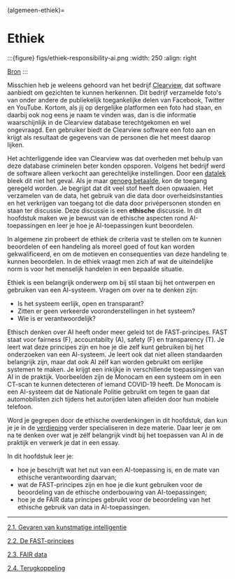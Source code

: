 (algemeen-ethiek)=
# Ethiek

:::{figure} figs/ethiek-responsibility-ai.png
:width: 250
:align: right

[Bron](https://cloudblogs.microsoft.com/industry-blog/en-gb/cross-industry/2018/10/31/how-to-use-ai-responsibly/)
:::

Misschien heb je weleens gehoord van het bedrijf [Clearview](https://www.clearview.ai/), dat software aanbiedt om gezichten te kunnen herkennen. Dit bedrijf verzamelde foto's van onder andere de publiekelijk toegankelijke delen van Facebook, Twitter en YouTube. Kortom, als jij op dergelijke platformen een foto had staan, en daarbij ook nog eens je naam te vinden was, dan is die informatie waarschijnlijk in de Clearview database terechtgekomen en wel ongevraagd. Een gebruiker biedt de Clearview software een foto aan en krijgt als resultaat de gegevens van de personen die het meest daarop lijken. 

Het achterliggende idee van Clearview was dat overheden met behulp van deze database criminelen beter konden opsporen. Volgens het bedrijf werd de software alleen verkocht aan gerechtelijke instellingen. Door een [datalek](https://en.wikipedia.org/wiki/Clearview_AI) bleek dit niet het geval. Als je maar [genoeg betaalde](https://www.rtlnieuws.nl/tech/artikel/5045686/gezichtsherkenning-clearview-gezicht-database-herkenning-face-privacy-herken), kon de toegang geregeld worden. Je begrijpt dat dit veel stof heeft doen opwaaien. Het verzamelen van de data, het gebruik van die data door overheidsinstanties en het verkrijgen van toegang tot die data door privépersonen stonden en staan ter discussie. Deze discussie is een **ethische** discussie. In dit hoofdstuk maken we je bewust van de ethische aspecten rond AI-toepassingen en leer je hoe je AI-toepassingen kunt beoordelen.

In algemene zin probeert de ethiek de criteria vast te stellen om te kunnen beoordelen of een handeling als moreel goed of fout kan worden gekwalificeerd, en om de motieven en consequenties van deze handeling te kunnen beoordelen. In de ethiek vraagt men zich af wat de uiteindelijke norm is voor het menselijk handelen in een bepaalde situatie.

Ethiek is een belangrijk onderwerp om bij stil staan bij het ontwerpen en gebruiken van een AI-systeem. Vragen om over na te denken zijn:

- Is het systeem eerlijk, open en transparant?
- Zitten er geen verkeerde vooronderstellingen in het systeem?
- Wie is er verantwoordelijk?

Ethisch denken over AI heeft onder meer geleid tot de FAST-principes. FAST staat voor fairness (F), accountabilty (A), safety (F) en transparency (T). Je leert wat deze principes zijn en hoe je die zelf kunt gebruiken bij het onderzoeken van een AI-systeem. Je leert ook dat niet alleen standaarden belangrijk zijn, maar dat ook AI zélf kan worden gebruikt om eerlijke systemen te maken. Je krijgt een inkijkje in verschillende toepassingen van AI in de praktijk. Voorbeelden zijn de Monocam en een systeem om in een CT-scan te kunnen detecteren of iemand COVID-19 heeft.  De Monocam is een AI-systeem dat de Nationale Politie gebruikt om tegen te gaan dat automobilisten zich tijdens het autorijden laten afleiden door hun mobiele telefoon.

Word je gegrepen door de ethische overdenkingen in dit hoofdstuk, dan kun je je in de [verdieping](https://www.notion.so/E-Ethiek-en-AI-040d6779dbd947afa6ca13872c54245b) verder specialiseren in deze materie. Daar leer je om na te denken over wat je zélf belangrijk vindt bij het toepassen van AI in de praktijk en verwerk je dat in een essay.

In dit hoofdstuk leer je:

- hoe je beschrijft wat het nut van een AI-toepassing is, en de mate van ethische verantwoording daarvan;
- wat de FAST-principes zijn en hoe je die kunt gebruiken voor de beoordeling van de ethische onderbouwing van AI-toepassingen;
- hoe je de FAIR data principes gebruikt voor de beoordeling van het ethische gebruik van data in AI-toepassingen.

---

[2.1. Gevaren van kunstmatige intelligentie](ethiek-gevaren)

[2.2. De FAST-principes](ethiek-fast-principes)

[2.3. FAIR data](ethiek-fair-data)

[2.4. Terugkoppeling](ethiek-terugkoppeling)